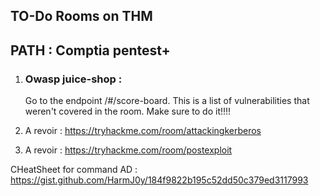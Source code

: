 ## TO-Do Rooms on THM

## PATH : Comptia pentest+

1. ### Owasp juice-shop : 
    Go to the endpoint /#/score-board. This is a list of vulnerabilities that weren't covered in the room. Make sure to do it!!!! 


2. A revoir : https://tryhackme.com/room/attackingkerberos

3. A revoir : https://tryhackme.com/room/postexploit

CHeatSheet for command AD : https://gist.github.com/HarmJ0y/184f9822b195c52dd50c379ed3117993
